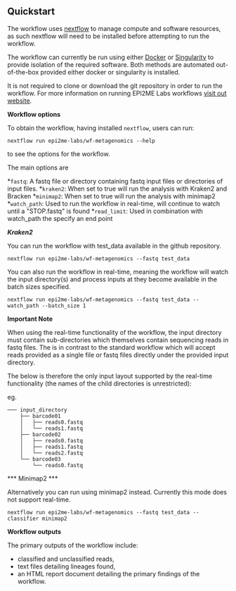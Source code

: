## Quickstart

The workflow uses [nextflow](https://www.nextflow.io/) to manage compute and 
software resources, as such nextflow will need to be installed before attempting
to run the workflow.

The workflow can currently be run using either
[Docker](https://www.docker.com/products/docker-desktop) or
[Singularity](https://sylabs.io/singularity/) to provide isolation of
the required software. Both methods are automated out-of-the-box provided
either docker or singularity is installed.

It is not required to clone or download the git repository in order to run the workflow.
For more information on running EPI2ME Labs workflows [visit out website](https://labs.epi2me.io/wfindex).

**Workflow options**

To obtain the workflow, having installed `nextflow`, users can run:

```
nextflow run epi2me-labs/wf-metagenomics --help
```

to see the options for the workflow.

The main options are 

*`fastq`: A fastq file or directory containing fastq input files or directories of input files. 
*`kraken2`: When set to true will run the analysis with Kraken2 and Bracken
*`minimap2`: When set to true will run the analysis with minimap2
*`watch_path`: Used to run the workflow in real-time, will continue to watch until a "STOP.fastq" is found
*`read_limit`: Used in combination with watch_path the specify an end point

***Kraken2***

You can run the workflow with test_data available in the github repository.

```nextflow run epi2me-labs/wf-metagenomics --fastq test_data```

You can also run the workflow in real-time, meaning the workflow will watch the input directory(s) and process inputs at they become available in the batch sizes specified.

```nextflow run epi2me-labs/wf-metagenomics --fastq test_data --watch_path --batch_size 1``` 

**Important Note**

When using the real-time functionality of the workflow, the input directory must contain sub-directories which themselves contain sequencing reads in fastq files. The is in contrast to the standard workflow which will accept reads provided as a single file or fastq files directly under the provided input directory.

The below is therefore the only input layout supported by the real-time functionality (the names of the child directories is unrestricted):

eg.

```
─── input_directory
    ├── barcode01
    │   ├── reads0.fastq
    │   └── reads1.fastq
    ├── barcode02
    │   ├── reads0.fastq
    │   ├── reads1.fastq
    │   └── reads2.fastq
    └── barcode03
        └── reads0.fastq
```

*** Minimap2 ***

Alternatively you can run using minimap2 instead. Currently this mode does not support real-time.

```nextflow run epi2me-labs/wf-metagenomics --fastq test_data --classifier minimap2```

**Workflow outputs**

The primary outputs of the workflow include:

* classified and unclassified reads,
* text files detailing lineages found,
* an HTML report document detailing the primary findings of the workflow.

